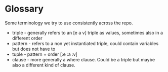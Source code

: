 # Glossary

Some terminology we try to use consistently across the repo.

* triple - generally refers to an [e a v] triple as values, sometimes also in a different order
* pattern - refers to a non yet instantiated triple, could contain variables but does not have to
* tuple - pattern + order [:e :a :v]
* clause - more generally a where clause. Could be a triple but maybe also a different kind of clause.
